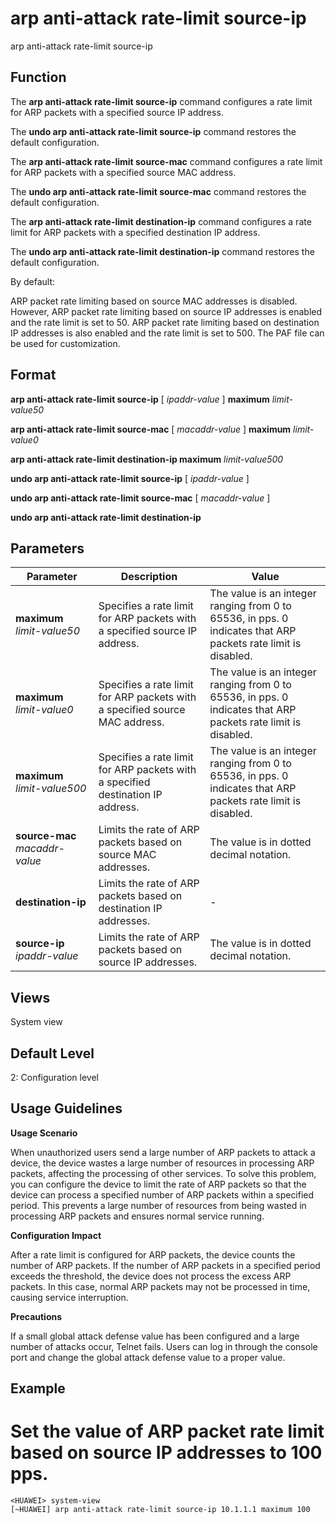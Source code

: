 arp anti-attack rate-limit source-ip
====================================

arp anti-attack rate-limit source-ip

Function
--------



The **arp anti-attack rate-limit source-ip** command configures a rate limit for ARP packets with a specified source IP address.

The **undo arp anti-attack rate-limit source-ip** command restores the default configuration.

The **arp anti-attack rate-limit source-mac** command configures a rate limit for ARP packets with a specified source MAC address.

The **undo arp anti-attack rate-limit source-mac** command restores the default configuration.

The **arp anti-attack rate-limit destination-ip** command configures a rate limit for ARP packets with a specified destination IP address.

The **undo arp anti-attack rate-limit destination-ip** command restores the default configuration.



By default:

ARP packet rate limiting based on source MAC addresses is disabled. However, ARP packet rate limiting based on source IP addresses is enabled and the rate limit is set to 50. ARP packet rate limiting based on destination IP addresses is also enabled and the rate limit is set to 500. The PAF file can be used for customization.




Format
------

**arp anti-attack rate-limit source-ip** [ *ipaddr-value* ] **maximum** *limit-value50*

**arp anti-attack rate-limit source-mac** [ *macaddr-value* ] **maximum** *limit-value0*

**arp anti-attack rate-limit destination-ip maximum** *limit-value500*

**undo arp anti-attack rate-limit source-ip** [ *ipaddr-value* ]

**undo arp anti-attack rate-limit source-mac** [ *macaddr-value* ]

**undo arp anti-attack rate-limit destination-ip**


Parameters
----------

| Parameter | Description | Value |
| --- | --- | --- |
| **maximum** *limit-value50* | Specifies a rate limit for ARP packets with a specified source IP address. | The value is an integer ranging from 0 to 65536, in pps. 0 indicates that ARP packets rate limit is disabled. |
| **maximum** *limit-value0* | Specifies a rate limit for ARP packets with a specified source MAC address. | The value is an integer ranging from 0 to 65536, in pps. 0 indicates that ARP packets rate limit is disabled. |
| **maximum** *limit-value500* | Specifies a rate limit for ARP packets with a specified destination IP address. | The value is an integer ranging from 0 to 65536, in pps. 0 indicates that ARP packets rate limit is disabled. |
| **source-mac** *macaddr-value* | Limits the rate of ARP packets based on source MAC addresses. | The value is in dotted decimal notation. |
| **destination-ip** | Limits the rate of ARP packets based on destination IP addresses. | - |
| **source-ip** *ipaddr-value* | Limits the rate of ARP packets based on source IP addresses. | The value is in dotted decimal notation. |



Views
-----

System view


Default Level
-------------

2: Configuration level


Usage Guidelines
----------------

**Usage Scenario**



When unauthorized users send a large number of ARP packets to attack a device, the device wastes a large number of resources in processing ARP packets, affecting the processing of other services. To solve this problem, you can configure the device to limit the rate of ARP packets so that the device can process a specified number of ARP packets within a specified period. This prevents a large number of resources from being wasted in processing ARP packets and ensures normal service running.



**Configuration Impact**



After a rate limit is configured for ARP packets, the device counts the number of ARP packets. If the number of ARP packets in a specified period exceeds the threshold, the device does not process the excess ARP packets. In this case, normal ARP packets may not be processed in time, causing service interruption.



**Precautions**



If a small global attack defense value has been configured and a large number of attacks occur, Telnet fails. Users can log in through the console port and change the global attack defense value to a proper value.




Example
-------

# Set the value of ARP packet rate limit based on source IP addresses to 100 pps.
```
<HUAWEI> system-view
[~HUAWEI] arp anti-attack rate-limit source-ip 10.1.1.1 maximum 100

```